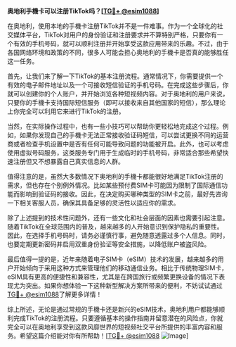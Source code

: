 **奥地利手機卡可以注册TikTok吗？[[TG💪+ @esim1088](https://t.me/s/esim1088)]**

在奥地利，使用本地的手機卡注册TikTok并不是一件难事。作为一个全球化的社交媒体平台，TikTok对用户的身份验证和注册要求并不算特别严格，只要你有一个有效的手机号码，就可以顺利注册并开始享受这款应用带来的乐趣。不过，由于各国网络环境和政策的不同，很多人可能会担心奥地利的手機卡是否真的能够胜任这一任务。

首先，让我们来了解一下TikTok的基本注册流程。通常情况下，你需要提供一个有效的电子邮件地址以及一个可接收短信验证的手机号码。在完成这些步骤后，你就可以创建你的个人账户，并开始浏览各种短视频内容。对于奥地利的用户来说，只要你的手機卡支持国际短信服务（即可以接收来自其他国家的短信），那么理论上你完全可以利用它来进行TikTok的注册。

当然，在实际操作过程中，也有一些小技巧可以帮助你更轻松地完成这个过程。例如，如果你发现自己的手機卡无法正常接收验证码短信，可以尝试更换不同的运营商或者检查手机设置中是否有任何可能导致问题的功能被开启。此外，也可以考虑使用虚拟号码服务，这类服务专门用于生成临时的手机号码，非常适合那些希望快速注册但又不想暴露自己真实信息的人群。

值得注意的是，虽然大多数情况下奥地利的手機卡都能很好地满足TikTok注册的需求，但也存在个别例外情况。比如某些预付费SIM卡可能因为限制了国际通信功能而影响到验证码的接收。因此，在决定购买哪种类型的SIM卡之前，最好先咨询一下相关客服人员，确保其具备足够的灵活性以适应你的需求。

除了上述提到的技术性问题外，还有一些文化和社会层面的因素也需要引起注意。随着TikTok在全球范围内的普及，越来越多的人开始意识到保护隐私的重要性。因此，在选择手机号码时，请务必谨慎行事，避免随意透露过多个人信息。同时，也要定期更新密码并启用双重身份验证等安全措施，以降低账户被盗风险。

最后值得一提的是，近年来随着电子SIM卡（eSIM）技术的发展，越来越多的用户开始倾向于采用这种方式来管理他们的移动通信业务。相比于传统物理SIM卡，eSIM具有更高的便捷性和兼容性，尤其是在跨国旅行或频繁更换设备的情况下表现尤为突出。如果你想体验一下这种新型解决方案所带来的便利，不妨试试通过[TG💪+ @esim1088](https://t.me/s/esim1088)了解更多详情！

综上所述，无论是通过常规的手機卡还是新兴的eSIM技术，奥地利用户都能够顺利完成TikTok的注册流程。只要遵循基本的操作指南并留意潜在的风险点，你就完全可以在奥地利享受到这款风靡世界的短视频社交平台所提供的丰富内容和服务。希望这篇介绍能对你有所帮助！[[TG💪+ @esim1088](https://t.me/s/esim1088) ![Image](https://i.postimg.cc/4NQfJmqS/Snipaste-2025-05-13-00-14-12.png)]